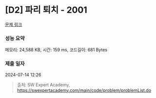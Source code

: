 # [D2] 파리 퇴치 - 2001 

[문제 링크](https://swexpertacademy.com/main/code/problem/problemDetail.do?contestProbId=AV5PzOCKAigDFAUq) 

### 성능 요약

메모리: 24,588 KB, 시간: 159 ms, 코드길이: 681 Bytes

### 제출 일자

2024-07-14 12:26



> 출처: SW Expert Academy, https://swexpertacademy.com/main/code/problem/problemList.do